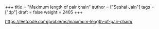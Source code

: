 +++
title = "Maximum length of pair chain"
author = ["Seshal Jain"]
tags = ["dp"]
draft = false
weight = 2405
+++

<https://leetcode.com/problems/maximum-length-of-pair-chain/>
